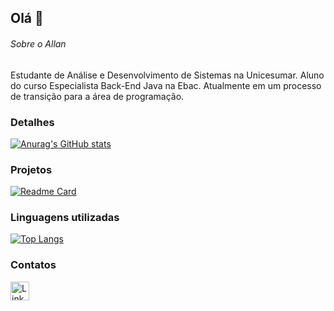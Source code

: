 ## Olá 👋


###### Sobre o Allan
Estudante de Análise e Desenvolvimento de Sistemas na Unicesumar.
Aluno do curso Especialista Back-End Java na Ebac. Atualmente em um processo de transição para a área de programação.

### Detalhes

[![Anurag's GitHub stats](https://github-readme-stats.vercel.app/api?username=AllanGabriel03&show_icons=true&theme=dark)](https://github.com/anuraghazra/github-readme-stats)

### Projetos

[![Readme Card](https://github-readme-stats.vercel.app/api/pin/?username=AllanGabriel03&repo=XWZ&theme=dark)](https://github.com/anuraghazra/github-readme-stats)

### Linguagens utilizadas

[![Top Langs](https://github-readme-stats.vercel.app/api/top-langs/?username=AllanGabriel03&layout=compact)](https://github.com/anuraghazra/github-readme-stats)

### Contatos

[<img src='https://img.shields.io/badge/LinkedIn-0077B5?style=for-the-badge&logo=linkedin&logoColor=white' alt='Linkedin' height='30'>](https://www.linkedin.com/in/allangabriel03/)
